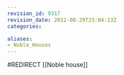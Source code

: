 ```yaml
---
revision_id: 9317
revision_date: 2012-08-29T23:04:13Z
categories:

aliases:
- Noble_Houses
---
```


#REDIRECT [[Noble house]]